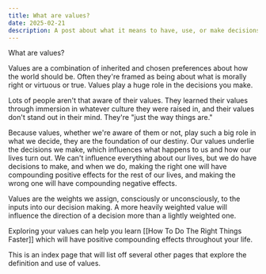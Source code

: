 ```yaml
---
title: What are values?
date: 2025-02-21
description: A post about what it means to have, use, or make decisions driven by values.
---
```

What are values?

Values are a combination of inherited and chosen preferences about how the world should be. Often they're framed as being about what is morally right or virtuous or true. Values play a huge role in the decisions you make.

Lots of people aren't that aware of their values. They learned their values through immersion in whatever culture they were raised in, and their values don't stand out in their mind. They're "just the way things are."

Because values, whether we're aware of them or not, play such a big role in what we decide, they are the foundation of our destiny. Our values underlie the decisions we make, which influences what happens to us and how our lives turn out. We can't influence everything about our lives, but we do have decisions to make, and when we do, making the right one will have compounding positive effects for the rest of our lives, and making the wrong one will have compounding negative effects. 

Values are the weights we assign, consciously or unconsciously, to the inputs into our decision making. A more heavily weighted value will influence the direction of a decision more than a lightly weighted one. 

Exploring your values can help you learn [[How To Do The Right Things Faster]] which will have positive compounding effects throughout your life. 

This is an index page that will list off several other pages that explore the definition and use of values.